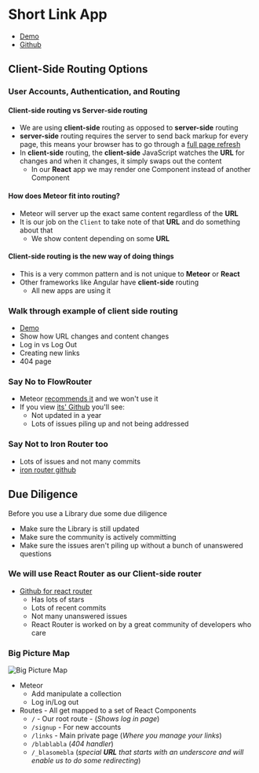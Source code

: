 # Short Link App
* [Demo](http://short-lnk.herokuapp.com/)
* [Github](https://github.com/andrewjmead/short-lnk-meteor-course)

## Client-Side Routing Options
### User Accounts, Authentication, and Routing

#### Client-side routing vs Server-side routing
* We are using **client-side** routing as opposed to **server-side** routing
* **server-side** routing requires the server to send back markup for every page, this means your browser has to go through a <u>full page refresh</u>
* In **client-side** routing, the **client-side** JavaScript watches the **URL** for changes and when it changes, it simply swaps out the content
    - In our **React** app we may render one Component instead of another Component

#### How does Meteor fit into routing?
* Meteor will server up the exact same content regardless of the **URL**
* It is our job on the `Client` to take note of that **URL** and do something about that
    - We show content depending on some **URL**

#### Client-side routing is the new way of doing things
* This is a very common pattern and is not unique to **Meteor** or **React**
* Other frameworks like Angular have **client-side** routing
    - All new apps are using it

### Walk through example of client side routing
* [Demo](http://short-lnk.herokuapp.com/)
* Show how URL changes and content changes
* Log in vs Log Out
* Creating new links
* 404 page

### Say No to FlowRouter
* Meteor [recommends it](https://guide.meteor.com/routing.html) and we won't use it
* If you view [its' Github](https://github.com/kadirahq/flow-router) you'll see:
    - Not updated in a year
    - Lots of issues piling up and not being addressed

### Say Not to Iron Router too
* Lots of issues and not many commits
* [iron router github](https://github.com/iron-meteor/iron-router)

## Due Diligence
Before you use a Library due some due diligence

* Make sure the Library is still updated
* Make sure the community is actively committing
* Make sure the issues aren't piling up without a bunch of unanswered questions

### We will use React Router as our Client-side router
* [Github for react router](https://github.com/ReactTraining/react-router)
    - Has lots of stars
    - Lots of recent commits
    - Not many unanswered issues
    - React Router is worked on by a great community of developers who care

### Big Picture Map
![Big Picture Map](https://i.imgur.com/HMYflBH.png)

* Meteor
    - Add manipulate a collection
    - Log in/Log out
* Routes - All get mapped to a set of React Components
    - `/` - Our root route - (_Shows log in page_)
    - `/signup` - For new accounts
    - `/links` - Main private page (_Where you manage your links_)
    - `/blablabla` (_404 handler_)
    - `/_blasomebla` (_special **URL** that starts with an underscore and will enable us to do some redirecting_)
